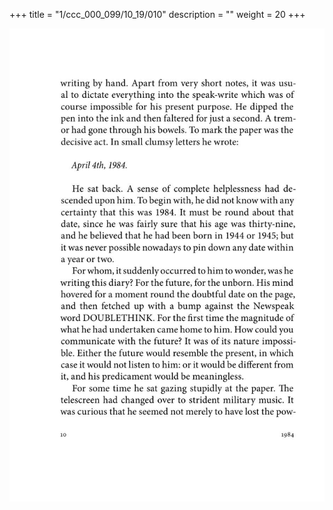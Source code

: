 +++
title = "1/ccc_000_099/10_19/010"
description = ""
weight = 20
+++

<img class="center-fit-jpg" src="/jpg_/out_jpg_1984__010.jpg" ></img>

